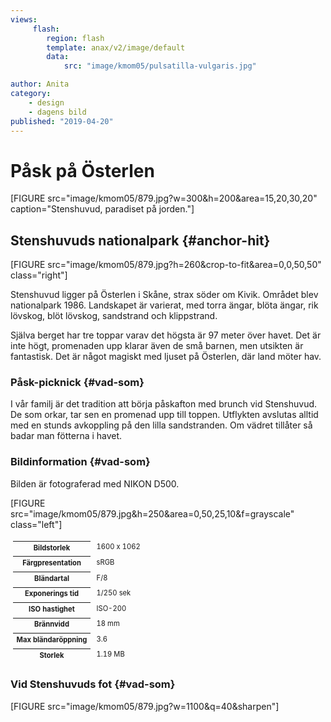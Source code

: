 ```yaml
---
views:
     flash:
        region: flash
        template: anax/v2/image/default
        data:
            src: "image/kmom05/pulsatilla-vulgaris.jpg"

author: Anita
category:
    - design
    - dagens bild
published: "2019-04-20"
---
```


Påsk på Österlen
==================================

[FIGURE src="image/kmom05/879.jpg?w=300&h=200&area=15,20,30,20" caption="Stenshuvud, paradiset på jorden."] 
<!--more-->


Stenshuvuds nationalpark {#anchor-hit}
-----------------------------------

[FIGURE src="image/kmom05/879.jpg?h=260&crop-to-fit&area=0,0,50,50" class="right"]

Stenshuvud ligger på Österlen i Skåne, strax söder om Kivik. Området blev nationalpark 1986.
Landskapet är varierat, med torra ängar, blöta ängar, rik lövskog, blöt lövskog, sandstrand och klippstrand.

Själva berget har tre toppar varav det högsta är 97 meter över havet. Det är inte högt,
promenaden upp klarar även de små barnen, men utsikten är fantastisk.
Det är något magiskt med ljuset på Österlen, där land möter hav.



### Påsk-picknick {#vad-som}

I vår familj är det tradition att börja påskafton med brunch vid Stenshuvud.
De som orkar, tar sen en promenad upp till toppen. Utflykten avslutas alltid
med en stunds avkoppling på den lilla sandstranden.
Om vädret tillåter så badar man fötterna i havet.



### Bildinformation {#vad-som}

Bilden är fotograferad med NIKON D500.

[FIGURE src="image/kmom05/879.jpg&h=250&area=0,50,25,10&f=grayscale" class="left"] 

<table style="font-size: 0.8em; border-spacing: 4px; border-collapse: separate">
<tr><th>Bildstorlek</th><td>1600 x 1062</td></tr>
<tr><th>Färgpresentation</th><td>sRGB</td></tr>
<tr><th>Bländartal</th><td>F/8</td></tr>
<tr><th>Exponerings tid</th><td>1/250 sek</td></tr>
<tr><th>ISO hastighet</th><td>ISO-200</td></tr>
<tr><th>Brännvidd</th><td>18 mm</td></tr>
<tr><th>Max bländaröppning</th><td>3.6</td></tr>
<tr><th>Storlek</th><td>1.19 MB</td></tr>
</table>



### Vid Stenshuvuds fot {#vad-som}

[FIGURE src="image/kmom05/879.jpg?w=1100&q=40&sharpen"]